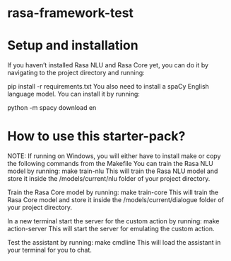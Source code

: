 # rasa-framework-test

# Setup and installation
If you haven’t installed Rasa NLU and Rasa Core yet, you can do it by navigating to the project directory and running:

pip install -r requirements.txt
You also need to install a spaCy English language model. You can install it by running:

python -m spacy download en

# How to use this starter-pack?
NOTE: If running on Windows, you will either have to install make or copy the following commands from the Makefile
You can train the Rasa NLU model by running:
make train-nlu
This will train the Rasa NLU model and store it inside the /models/current/nlu folder of your project directory.

Train the Rasa Core model by running:
make train-core
This will train the Rasa Core model and store it inside the /models/current/dialogue folder of your project directory.

In a new terminal start the server for the custom action by running:
make action-server
This will start the server for emulating the custom action.

Test the assistant by running:
make cmdline
This will load the assistant in your terminal for you to chat.
